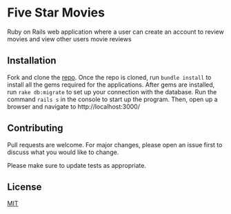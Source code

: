 # Five Star Movies
Ruby on Rails web application where a user can create an account to review movies and view other users movie reviews

## Installation
Fork and clone the [repo](https://github.com/jessicaajosephh/FiveStarMovies). Once the repo is cloned, run ``bundle install`` to install all the gems required for the applications.
After gems are installed, run ``rake db:migrate`` to set up your connection with the database. 
Run the command ``rails s`` in the console to start up the program.
Then, open up a browser and navigate to http://localhost:3000/

## Contributing
Pull requests are welcome. For major changes, please open an issue first to discuss what you would like to change.

Please make sure to update tests as appropriate.

## License
[MIT](https://choosealicense.com/licenses/mit/)


